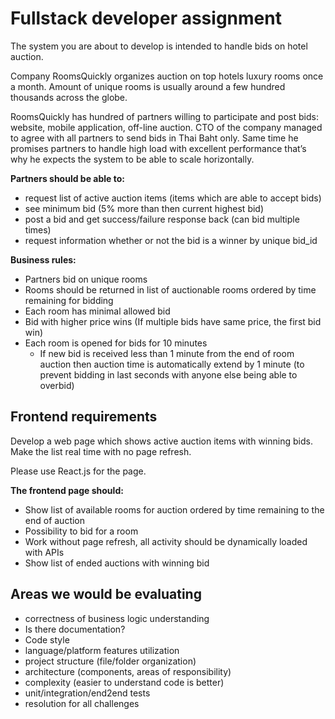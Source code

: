 # Fullstack developer assignment

The system you are about to develop is intended to handle bids on hotel auction.

Company RoomsQuickly organizes auction on top hotels luxury rooms once a month. Amount of unique rooms is usually around a few hundred thousands across the globe.

RoomsQuickly has hundred of partners willing to participate and post bids: website, mobile application, off-line auction. CTO of the company managed to agree with all partners to send bids in Thai Baht only. Same time he promises partners to handle high load with excellent performance that’s why he expects the system to be able to scale horizontally.

**Partners should be able to:**

* request list of active auction items (items which are able to accept bids)
* see minimum bid (5% more than then current highest bid)
* post a bid and get success/failure response back (can bid multiple times)
* request information whether or not the bid is a winner by unique bid_id

**Business rules:**

* Partners bid on unique rooms
* Rooms should be returned in list of auctionable rooms ordered by time remaining for bidding
* Each room has minimal allowed bid
* Bid with higher price wins (If multiple bids have same price, the first bid win)
* Each room is opened for bids for 10 minutes
  * If new bid is received less than 1 minute from the end of room auction then auction time is automatically extend by 1 minute (to prevent bidding in last seconds with anyone else being able to overbid)

## Frontend requirements

Develop a web page which shows active auction items with winning bids. Make the list real time with no page refresh.

Please use React.js for the page.

**The frontend page should:**

* Show list of available rooms for auction ordered by time remaining to the end of auction
* Possibility to bid for a room
* Work without page refresh, all activity should be dynamically loaded with APIs
* Show list of ended auctions with winning bid


## Areas we would be evaluating
* correctness of business logic understanding
* Is there documentation?
* Code style
* language/platform features utilization
* project structure (file/folder organization)
* architecture (components, areas of responsibility)
* complexity (easier to understand code is better)
* unit/integration/end2end tests
* resolution for all challenges
